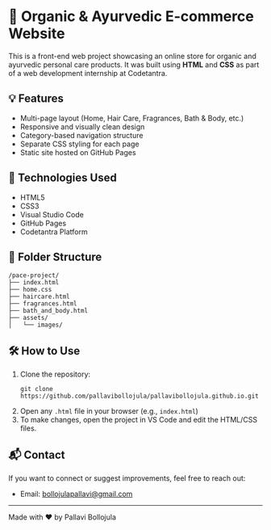 # 🌿 Organic & Ayurvedic E-commerce Website

This is a front-end web project showcasing an online store for organic and ayurvedic personal care products. 
It was built using **HTML** and **CSS** as part of a web development internship at Codetantra.

## 💡 Features

- Multi-page layout (Home, Hair Care, Fragrances, Bath & Body, etc.)
- Responsive and visually clean design
- Category-based navigation structure
- Separate CSS styling for each page
- Static site hosted on GitHub Pages

## 🚀 Technologies Used

- HTML5
- CSS3
- Visual Studio Code
- GitHub Pages
- Codetantra Platform

## 📁 Folder Structure

```
/pace-project/
├── index.html
├── home.css
├── haircare.html
├── fragrances.html
├── bath_and_body.html
├── assets/
│   └── images/
```

## 🛠️ How to Use

1. Clone the repository:
   ```
   git clone https://github.com/pallavibollojula/pallavibollojula.github.io.git
   ```
2. Open any `.html` file in your browser (e.g., `index.html`)
3. To make changes, open the project in VS Code and edit the HTML/CSS files.

## 📬 Contact

If you want to connect or suggest improvements, feel free to reach out:

- Email: bollojulapallavi@gmail.com
---

Made with ❤️ by Pallavi Bollojula
